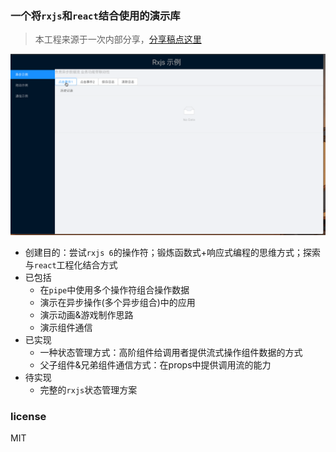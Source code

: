 ### 一个将`rxjs`和`react`结合使用的演示库
> 本工程来源于一次内部分享，[分享稿点这里](https://github.com/PassionateBoy/articles-to-make-a-progress/blob/master/fe-wander/%5B%E4%BB%8E%E9%9B%B6%E5%BC%80%E5%A7%8B%5D%E4%BB%8B%E7%BB%8D%E4%B8%80%E7%A7%8D%E7%BC%96%E7%A8%8B%E6%80%9D%E6%83%B3(rxjs).md)

![demo-image](./imgs/rxjs-demo.gif)

* 创建目的：尝试`rxjs 6`的操作符；锻炼函数式+响应式编程的思维方式；探索与`react`工程化结合方式
* 已包括
  - 在`pipe`中使用多个操作符组合操作数据
  - 演示在异步操作(多个异步组合)中的应用
  - 演示动画&游戏制作思路
  - 演示组件通信
* 已实现
  - 一种状态管理方式：高阶组件给调用者提供流式操作组件数据的方式
  - 父子组件&兄弟组件通信方式：在props中提供调用流的能力
* 待实现
  - 完整的`rxjs`状态管理方案

### license
MIT
